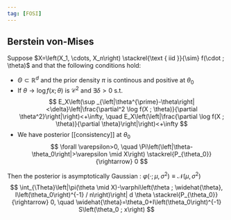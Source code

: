 ```yaml
---
tag: [FOSI]
---
```

## Berstein von-Mises
Suppose $X=\left(X_1, \cdots, X_n\right) \stackrel{\text { iid }}{\sim} f(\cdot ; \theta)$ and that the following conditions hold:
- $\Theta \subset \mathbb{R}^d$ and the prior density $\pi$ is continous and positive at $\theta_0$
- If $\theta \rightarrow \log f(x ; \theta)$ is $\mathcal{C}^2$ and $\exists \delta>0$ s.t.
$$
E_X\left(\sup _{\left|\theta^{\prime}-\theta\right|<\delta}\left|\frac{\partial^2 \log f(X ; \theta)}{\partial \theta^2}\right|\right)<+\infty, \quad E_X\left(\left|\frac{\partial \log f(X ; \theta)}{\partial \theta}\right|\right)<+\infty
$$
- We have posterior [[consistency]] at $\theta_0$
$$
\forall \varepsilon>0, \quad \Pi\left(\left|\theta-\theta_0\right|>\varepsilon \mid X\right) \stackrel{P_{\theta_0}}{\rightarrow} 0
$$

Then the posterior is asymptotically Gaussian : $\varphi\left(\cdot ; \mu, \sigma^2\right) \equiv \mathcal{N}\left(\mu, \sigma^2\right)$
$$
\int_{\Theta}\left|\pi(\theta \mid X)-\varphi\left(\theta ; \widehat{\theta}, I\left(\theta_0\right)^{-1} / n\right)\right| d \theta \stackrel{P_{\theta_0}}{\rightarrow} 0, \quad \widehat{\theta}=\theta_0+I\left(\theta_0\right)^{-1} S\left(\theta_0 ; x\right)
$$